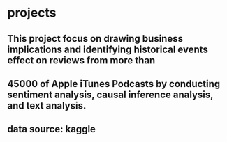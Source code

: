 # projects

## This project focus on drawing business implications and identifying historical events effect on reviews from more than 
## 45000 of Apple iTunes Podcasts by conducting sentiment analysis, causal inference analysis, and text analysis. 

## data source: kaggle 

